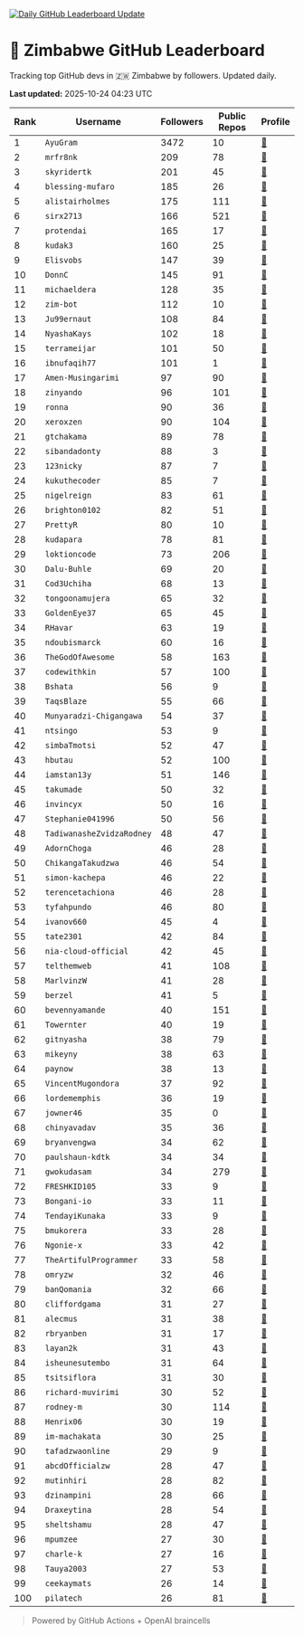 [![Daily GitHub Leaderboard Update](https://github.com/bevennyamande/zim_leaderboard/actions/workflows/leaderboard.yml/badge.svg)](https://github.com/bevennyamande/zim_leaderboard/actions/workflows/leaderboard.yml)

# 🦍 Zimbabwe GitHub Leaderboard

Tracking top GitHub devs in 🇿🇼 Zimbabwe by followers. Updated daily.

<!-- START LEADERBOARD -->
**Last updated:** 2025-10-24 04:23 UTC  

| Rank | Username | Followers | Public Repos | Profile |
|------|----------|-----------|--------------|---------|
| 1 | `AyuGram` | 3472 | 10 | [🔗](https://github.com/AyuGram) |
| 2 | `mrfr8nk` | 209 | 78 | [🔗](https://github.com/mrfr8nk) |
| 3 | `skyridertk` | 201 | 45 | [🔗](https://github.com/skyridertk) |
| 4 | `blessing-mufaro` | 185 | 26 | [🔗](https://github.com/blessing-mufaro) |
| 5 | `alistairholmes` | 175 | 111 | [🔗](https://github.com/alistairholmes) |
| 6 | `sirx2713` | 166 | 521 | [🔗](https://github.com/sirx2713) |
| 7 | `protendai` | 165 | 17 | [🔗](https://github.com/protendai) |
| 8 | `kudak3` | 160 | 25 | [🔗](https://github.com/kudak3) |
| 9 | `Elisvobs` | 147 | 39 | [🔗](https://github.com/Elisvobs) |
| 10 | `DonnC` | 145 | 91 | [🔗](https://github.com/DonnC) |
| 11 | `michaeldera` | 128 | 35 | [🔗](https://github.com/michaeldera) |
| 12 | `zim-bot` | 112 | 10 | [🔗](https://github.com/zim-bot) |
| 13 | `Ju99ernaut` | 108 | 84 | [🔗](https://github.com/Ju99ernaut) |
| 14 | `NyashaKays` | 102 | 18 | [🔗](https://github.com/NyashaKays) |
| 15 | `terrameijar` | 101 | 50 | [🔗](https://github.com/terrameijar) |
| 16 | `ibnufaqih77` | 101 | 1 | [🔗](https://github.com/ibnufaqih77) |
| 17 | `Amen-Musingarimi` | 97 | 90 | [🔗](https://github.com/Amen-Musingarimi) |
| 18 | `zinyando` | 96 | 101 | [🔗](https://github.com/zinyando) |
| 19 | `ronna` | 90 | 36 | [🔗](https://github.com/ronna) |
| 20 | `xeroxzen` | 90 | 104 | [🔗](https://github.com/xeroxzen) |
| 21 | `gtchakama` | 89 | 78 | [🔗](https://github.com/gtchakama) |
| 22 | `sibandadonty` | 88 | 3 | [🔗](https://github.com/sibandadonty) |
| 23 | `123nicky` | 87 | 7 | [🔗](https://github.com/123nicky) |
| 24 | `kukuthecoder` | 85 | 7 | [🔗](https://github.com/kukuthecoder) |
| 25 | `nigelreign` | 83 | 61 | [🔗](https://github.com/nigelreign) |
| 26 | `brighton0102` | 82 | 51 | [🔗](https://github.com/brighton0102) |
| 27 | `PrettyR` | 80 | 10 | [🔗](https://github.com/PrettyR) |
| 28 | `kudapara` | 78 | 81 | [🔗](https://github.com/kudapara) |
| 29 | `loktioncode` | 73 | 206 | [🔗](https://github.com/loktioncode) |
| 30 | `Dalu-Buhle` | 69 | 20 | [🔗](https://github.com/Dalu-Buhle) |
| 31 | `Cod3Uchiha` | 68 | 13 | [🔗](https://github.com/Cod3Uchiha) |
| 32 | `tongoonamujera` | 65 | 32 | [🔗](https://github.com/tongoonamujera) |
| 33 | `GoldenEye37` | 65 | 45 | [🔗](https://github.com/GoldenEye37) |
| 34 | `RHavar` | 63 | 19 | [🔗](https://github.com/RHavar) |
| 35 | `ndoubismarck` | 60 | 16 | [🔗](https://github.com/ndoubismarck) |
| 36 | `TheGodOfAwesome` | 58 | 163 | [🔗](https://github.com/TheGodOfAwesome) |
| 37 | `codewithkin` | 57 | 100 | [🔗](https://github.com/codewithkin) |
| 38 | `Bshata` | 56 | 9 | [🔗](https://github.com/Bshata) |
| 39 | `TaqsBlaze` | 55 | 66 | [🔗](https://github.com/TaqsBlaze) |
| 40 | `Munyaradzi-Chigangawa` | 54 | 37 | [🔗](https://github.com/Munyaradzi-Chigangawa) |
| 41 | `ntsingo` | 53 | 9 | [🔗](https://github.com/ntsingo) |
| 42 | `simbaTmotsi` | 52 | 47 | [🔗](https://github.com/simbaTmotsi) |
| 43 | `hbutau` | 52 | 100 | [🔗](https://github.com/hbutau) |
| 44 | `iamstan13y` | 51 | 146 | [🔗](https://github.com/iamstan13y) |
| 45 | `takumade` | 50 | 32 | [🔗](https://github.com/takumade) |
| 46 | `invincyx` | 50 | 16 | [🔗](https://github.com/invincyx) |
| 47 | `Stephanie041996` | 50 | 56 | [🔗](https://github.com/Stephanie041996) |
| 48 | `TadiwanasheZvidzaRodney` | 48 | 47 | [🔗](https://github.com/TadiwanasheZvidzaRodney) |
| 49 | `AdornChoga` | 46 | 28 | [🔗](https://github.com/AdornChoga) |
| 50 | `ChikangaTakudzwa` | 46 | 54 | [🔗](https://github.com/ChikangaTakudzwa) |
| 51 | `simon-kachepa` | 46 | 22 | [🔗](https://github.com/simon-kachepa) |
| 52 | `terencetachiona` | 46 | 28 | [🔗](https://github.com/terencetachiona) |
| 53 | `tyfahpundo` | 46 | 80 | [🔗](https://github.com/tyfahpundo) |
| 54 | `ivanov660` | 45 | 4 | [🔗](https://github.com/ivanov660) |
| 55 | `tate2301` | 42 | 84 | [🔗](https://github.com/tate2301) |
| 56 | `nia-cloud-official` | 42 | 45 | [🔗](https://github.com/nia-cloud-official) |
| 57 | `telthemweb` | 41 | 108 | [🔗](https://github.com/telthemweb) |
| 58 | `MarlvinzW` | 41 | 28 | [🔗](https://github.com/MarlvinzW) |
| 59 | `berzel` | 41 | 5 | [🔗](https://github.com/berzel) |
| 60 | `bevennyamande` | 40 | 151 | [🔗](https://github.com/bevennyamande) |
| 61 | `Towernter` | 40 | 19 | [🔗](https://github.com/Towernter) |
| 62 | `gitnyasha` | 38 | 79 | [🔗](https://github.com/gitnyasha) |
| 63 | `mikeyny` | 38 | 63 | [🔗](https://github.com/mikeyny) |
| 64 | `paynow` | 38 | 13 | [🔗](https://github.com/paynow) |
| 65 | `VincentMugondora` | 37 | 92 | [🔗](https://github.com/VincentMugondora) |
| 66 | `lordememphis` | 36 | 19 | [🔗](https://github.com/lordememphis) |
| 67 | `jowner46` | 35 | 0 | [🔗](https://github.com/jowner46) |
| 68 | `chinyavadav` | 35 | 36 | [🔗](https://github.com/chinyavadav) |
| 69 | `bryanvengwa` | 34 | 62 | [🔗](https://github.com/bryanvengwa) |
| 70 | `paulshaun-kdtk` | 34 | 34 | [🔗](https://github.com/paulshaun-kdtk) |
| 71 | `gwokudasam` | 34 | 279 | [🔗](https://github.com/gwokudasam) |
| 72 | `FRESHKID105` | 33 | 9 | [🔗](https://github.com/FRESHKID105) |
| 73 | `Bongani-io` | 33 | 11 | [🔗](https://github.com/Bongani-io) |
| 74 | `TendayiKunaka` | 33 | 9 | [🔗](https://github.com/TendayiKunaka) |
| 75 | `bmukorera` | 33 | 28 | [🔗](https://github.com/bmukorera) |
| 76 | `Ngonie-x` | 33 | 42 | [🔗](https://github.com/Ngonie-x) |
| 77 | `TheArtifulProgrammer` | 33 | 58 | [🔗](https://github.com/TheArtifulProgrammer) |
| 78 | `omryzw` | 32 | 46 | [🔗](https://github.com/omryzw) |
| 79 | `banQomania` | 32 | 66 | [🔗](https://github.com/banQomania) |
| 80 | `cliffordgama` | 31 | 27 | [🔗](https://github.com/cliffordgama) |
| 81 | `alecmus` | 31 | 38 | [🔗](https://github.com/alecmus) |
| 82 | `rbryanben` | 31 | 17 | [🔗](https://github.com/rbryanben) |
| 83 | `layan2k` | 31 | 43 | [🔗](https://github.com/layan2k) |
| 84 | `isheunesutembo` | 31 | 64 | [🔗](https://github.com/isheunesutembo) |
| 85 | `tsitsiflora` | 31 | 30 | [🔗](https://github.com/tsitsiflora) |
| 86 | `richard-muvirimi` | 30 | 52 | [🔗](https://github.com/richard-muvirimi) |
| 87 | `rodney-m` | 30 | 114 | [🔗](https://github.com/rodney-m) |
| 88 | `Henrix06` | 30 | 19 | [🔗](https://github.com/Henrix06) |
| 89 | `im-machakata` | 30 | 25 | [🔗](https://github.com/im-machakata) |
| 90 | `tafadzwaonline` | 29 | 9 | [🔗](https://github.com/tafadzwaonline) |
| 91 | `abcdOfficialzw` | 28 | 47 | [🔗](https://github.com/abcdOfficialzw) |
| 92 | `mutinhiri` | 28 | 82 | [🔗](https://github.com/mutinhiri) |
| 93 | `dzinampini` | 28 | 66 | [🔗](https://github.com/dzinampini) |
| 94 | `Draxeytina` | 28 | 54 | [🔗](https://github.com/Draxeytina) |
| 95 | `sheltshamu` | 28 | 47 | [🔗](https://github.com/sheltshamu) |
| 96 | `mpumzee` | 27 | 30 | [🔗](https://github.com/mpumzee) |
| 97 | `charle-k` | 27 | 16 | [🔗](https://github.com/charle-k) |
| 98 | `Tauya2003` | 27 | 53 | [🔗](https://github.com/Tauya2003) |
| 99 | `ceekaymats` | 26 | 14 | [🔗](https://github.com/ceekaymats) |
| 100 | `pilatech` | 26 | 81 | [🔗](https://github.com/pilatech) |
<!-- END LEADERBOARD -->

> Powered by GitHub Actions + OpenAI braincells
